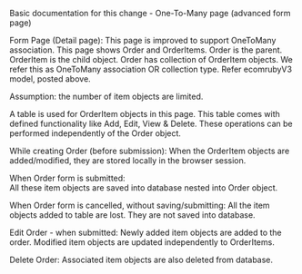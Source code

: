 Basic documentation for this change - One-To-Many page (advanced form page)

Form Page (Detail page):
This page is improved to support OneToMany association. This page shows Order and OrderItems.
Order is the parent. OrderItem is the child object.
Order has collection of OrderItem objects. We refer this as OneToMany association OR collection type. Refer ecomrubyV3 model, posted above.

Assumption: the number of item objects are limited.

A table is used for OrderItem objects in this page. This table comes with defined functionality like Add, Edit, View & Delete. These operations can be performed independently of the Order object.

While creating Order (before submission):
	When the OrderItem objects are added/modified, they are stored locally in the browser session.

When Order form is submitted:	
	All these item objects are saved into database nested into Order object. 

When Order form is cancelled, without saving/submitting:
	All the item objects added to table are lost. They are not saved into database.
	
Edit Order - when submitted:
	Newly added item objects are added to the order.
	Modified item objects are updated independently to OrderItems.
	
Delete Order:
	Associated item objects are also deleted from database.